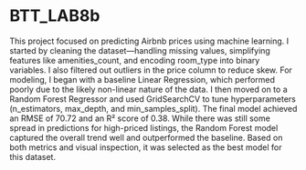 # BTT_LAB8b
This project focused on predicting Airbnb prices using machine learning. I started by cleaning the dataset—handling missing values, simplifying features like amenities_count, and encoding room_type into binary variables. I also filtered out outliers in the price column to reduce skew. For modeling, I began with a baseline Linear Regression, which performed poorly due to the likely non-linear nature of the data. I then moved on to a Random Forest Regressor and used GridSearchCV to tune hyperparameters (n_estimators, max_depth, and min_samples_split). The final model achieved an RMSE of 70.72 and an R² score of 0.38. While there was still some spread in predictions for high-priced listings, the Random Forest model captured the overall trend well and outperformed the baseline. Based on both metrics and visual inspection, it was selected as the best model for this dataset.
